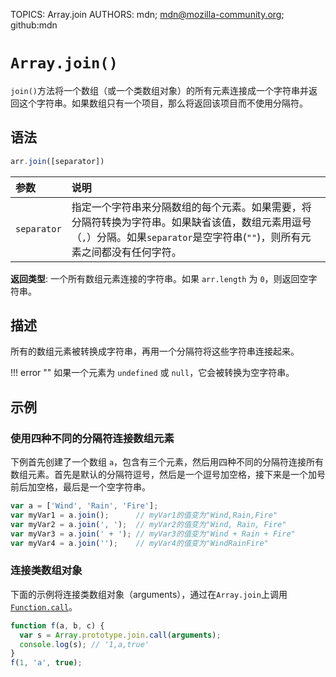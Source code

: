 TOPICS: Array.join
AUTHORS: mdn; mdn@mozilla-community.org; github:mdn

# `Array.join()`

`join()`方法将一个数组（或一个类数组对象）的所有元素连接成一个字符串并返回这个字符串。如果数组只有一个项目，那么将返回该项目而不使用分隔符。

## 语法

```javascript
arr.join([separator])
```

| 参数 | 说明 |
| :-- | :-- |
| `separator` | 指定一个字符串来分隔数组的每个元素。如果需要，将分隔符转换为字符串。如果缺省该值，数组元素用逗号（`,`）分隔。如果`separator`是空字符串(`""`)，则所有元素之间都没有任何字符。|

**返回类型**: 一个所有数组元素连接的字符串。如果 `arr.length` 为 `0`，则返回空字符串。

## 描述

所有的数组元素被转换成字符串，再用一个分隔符将这些字符串连接起来。

!!! error ""
    如果一个元素为 `undefined` 或 `null`，它会被转换为空字符串。

## 示例

### 使用四种不同的分隔符连接数组元素

下例首先创建了一个数组 `a`，包含有三个元素，然后用四种不同的分隔符连接所有数组元素。首先是默认的分隔符逗号，然后是一个逗号加空格，接下来是一个加号前后加空格，最后是一个空字符串。

```javascript
var a = ['Wind', 'Rain', 'Fire'];
var myVar1 = a.join();      // myVar1的值变为"Wind,Rain,Fire"
var myVar2 = a.join(', ');  // myVar2的值变为"Wind, Rain, Fire"
var myVar3 = a.join(' + '); // myVar3的值变为"Wind + Rain + Fire"
var myVar4 = a.join('');    // myVar4的值变为"WindRainFire"
```

### 连接类数组对象

下面的示例将连接类数组对象（arguments），通过在`Array.join`上调用[`Function.call`](/zh-hans/webfrontend/Function.call)。

```javascript
function f(a, b, c) {
  var s = Array.prototype.join.call(arguments);
  console.log(s); // '1,a,true'
}
f(1, 'a', true);
```
